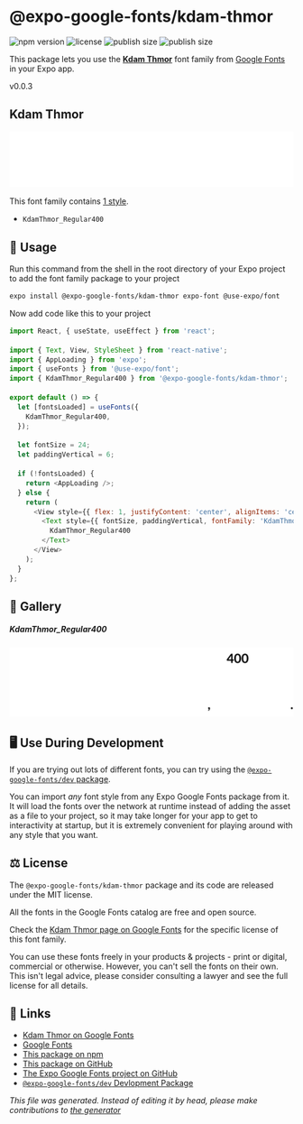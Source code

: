 # @expo-google-fonts/kdam-thmor

![npm version](https://flat.badgen.net/npm/v/@expo-google-fonts/kdam-thmor)
![license](https://flat.badgen.net/github/license/expo/google-fonts)
![publish size](https://flat.badgen.net/packagephobia/install/@expo-google-fonts/kdam-thmor)
![publish size](https://flat.badgen.net/packagephobia/publish/@expo-google-fonts/kdam-thmor)

This package lets you use the [**Kdam Thmor**](https://fonts.google.com/specimen/Kdam+Thmor) font family from [Google Fonts](https://fonts.google.com/) in your Expo app.

v0.0.3

## Kdam Thmor

![Kdam Thmor](./font-family.png)

This font family contains [1 style](#gallery).

- `KdamThmor_Regular400`

## 🔡 Usage

Run this command from the shell in the root directory of your Expo project to add the font family package to your project
```sh
expo install @expo-google-fonts/kdam-thmor expo-font @use-expo/font
```

Now add code like this to your project
```js
import React, { useState, useEffect } from 'react';

import { Text, View, StyleSheet } from 'react-native';
import { AppLoading } from 'expo';
import { useFonts } from '@use-expo/font';
import { KdamThmor_Regular400 } from '@expo-google-fonts/kdam-thmor';

export default () => {
  let [fontsLoaded] = useFonts({
    KdamThmor_Regular400,
  });

  let fontSize = 24;
  let paddingVertical = 6;

  if (!fontsLoaded) {
    return <AppLoading />;
  } else {
    return (
      <View style={{ flex: 1, justifyContent: 'center', alignItems: 'center' }}>
        <Text style={{ fontSize, paddingVertical, fontFamily: 'KdamThmor_Regular400' }}>
          KdamThmor_Regular400
        </Text>
      </View>
    );
  }
};

```

## 📖 Gallery

##### KdamThmor_Regular400
![KdamThmor_Regular400](./9fc30fa8d328331e5132a7c7bf04cc803ada727681101c00dce2c9e84732f191.ttf.png)


## 🖥️ Use During Development

If you are trying out lots of different fonts, you can try using the [`@expo-google-fonts/dev` package](https://github.com/expo/google-fonts/tree/master/font-packages/dev#readme).

You can import *any* font style from any Expo Google Fonts package from it. It will load the fonts
over the network at runtime instead of adding the asset as a file to your project, so it may take longer
for your app to get to interactivity at startup, but it is extremely convenient
for playing around with any style that you want.

## ⚖️ License

The `@expo-google-fonts/kdam-thmor` package and its code are released under the MIT license.

All the fonts in the Google Fonts catalog are free and open source.

Check the [Kdam Thmor page on Google Fonts](https://fonts.google.com/specimen/Kdam+Thmor) for the specific license of this font family.

You can use these fonts freely in your products & projects - print or digital, commercial or otherwise. However, you can't sell the fonts on their own. This isn't legal advice, please consider consulting a lawyer and see the full license for all details.

## 🔗 Links

- [Kdam Thmor on Google Fonts](https://fonts.google.com/specimen/Kdam+Thmor)
- [Google Fonts](https://fonts.google.com/)
- [This package on npm](https://www.npmjs.com/package/@expo-google-fonts/kdam-thmor)
- [This package on GitHub](https://github.com/expo/google-fonts/tree/master/font-packages/kdam-thmor)
- [The Expo Google Fonts project on GitHub](https://github.com/expo/google-fonts)
- [`@expo-google-fonts/dev` Devlopment Package](https://github.com/expo/google-fonts/tree/master/font-packages/dev)


*This file was generated. Instead of editing it by head, please make contributions to [the generator](https://github.com/expo/google-fonts/tree/master/packages/generator)*
